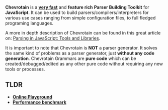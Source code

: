 **Chevrotain** is a [**very fast**][benchmark] and **feature rich** **Parser Building Toolkit** for **JavaScript**.
It can be used to build parsers/compilers/interpreters for various use cases ranging from simple configuration files,
to full fledged programing languages.

A more in depth description of Chevrotain can be found in this great article on:
[Parsing in JavaScript: Tools and Libraries](https://tomassetti.me/parsing-in-javascript/#chevrotain).

It is important to note that Chevrotain is **NOT** a parser generator.
It solves the same kind of problems as a parser generator, just **without any code generation**.
Chevrotain Grammars are **pure code** which can be created/debugged/edited
as any other pure code without requiring any new tools or processes.

## TLDR

*   [**Online Playground**](https://sap.github.io/chevrotain/playground/)
*   [**Performance benchmark**][benchmark]

[benchmark]: https://sap.github.io/chevrotain/performance/
